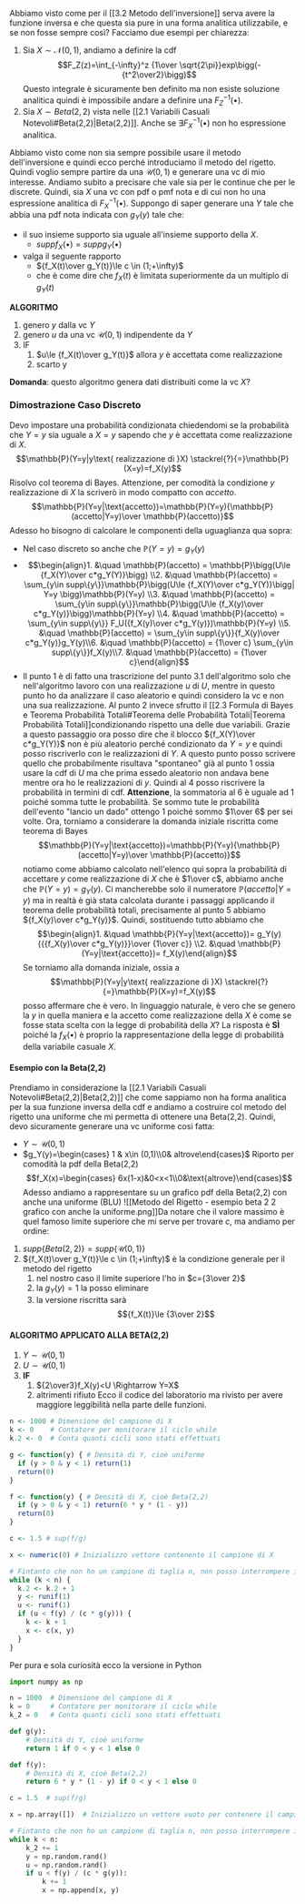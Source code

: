 Abbiamo visto come per il [[3.2 Metodo dell'inversione]] serva avere la funzione inversa e che questa sia pure in una forma analitica utilizzabile, e se non fosse sempre così? Facciamo due esempi per chiarezza:

1. Sia $X \sim \mathcal{N}(0,1)$, andiamo a definire la cdf $$F_Z(z)=\int_{-\infty}^z {1\over \sqrt{2\pi}}exp\bigg(-{t^2\over2}\bigg)$$Questo integrale è sicuramente ben definito ma non esiste soluzione analitica quindi è impossibile andare a definire una $F_Z^{-1}(\bullet)$. 
2. Sia $X\sim Beta(2,2)$ vista nelle [[2.1 Variabili Casuali Notevoli#Beta(2,2)|Beta(2,2)]].  Anche se $\exists F_X^{-1}(\bullet)$ non ho espressione analitica.

Abbiamo visto come non sia sempre possibile usare il metodo dell'inversione e quindi ecco perché introduciamo il metodo del rigetto. Quindi voglio sempre partire da una $\mathcal{U}(0,1)$ e generare una vc di mio interesse. 
Andiamo subito a precisare che vale sia per le continue che per le discrete. Quindi, sia $X$ una vc con pdf o pmf nota e di cui non ho una espressione analitica di $F_X^{-1}(\bullet)$. Suppongo di saper generare una $Y$ tale che abbia una pdf nota indicata con $g_Y(y)$ tale che:

- il suo insieme supporto sia uguale all'insieme supporto della $X$. 
	- $supp{f_X(\bullet)}=supp{g_Y(\bullet)}$
- valga il seguente rapporto
	- ${f_X(t)\over g_Y(t)}\le c \in (1;+\infty)$
	- che è come dire che $f_X(t)$ è limitata superiormente da un multiplo di $g_Y(t)$

**ALGORITMO**
1. genero $y$ dalla vc $Y$
2. genero $u$ da una vc $\mathcal{U}(0,1)$ indipendente da $Y$
3. IF
	1. $u\le {f_X(t)\over g_Y(t)}$ allora $y$ è accettata come realizzazione
	2. scarto y

**Domanda**: questo algoritmo genera dati distribuiti come la vc $X$?

### Dimostrazione Caso Discreto
Devo impostare una probabilità condizionata chiedendomi se la probabilità che $Y=y$ sia uguale a $X=y$ sapendo che $y$ è accettata come realizzazione di $X$. $$\mathbb{P}(Y=y|y\text{ realizzazione di }X) \stackrel{?}{=}\mathbb{P}(X=y)=f_X(y)$$Risolvo col teorema di Bayes. Attenzione, per comodità la condizione $y\text{ realizzazione di }X$ la scriverò in modo compatto con $accetto$. $$\mathbb{P}(Y=y|\text{accetto})=\mathbb{P}(Y=y){\mathbb{P}(accetto|Y=y)\over \mathbb{P}(accetto)}$$Adesso ho bisogno di calcolare le componenti della uguaglianza qua sopra:
- Nel caso discreto so anche che $\mathbb{P}(Y=y)=g_Y(y)$
- $$\begin{align}1. &\quad \mathbb{P}(accetto) = \mathbb{P}\bigg(U\le {f_X(Y)\over c*g_Y(Y)}\bigg) \\2. &\quad \mathbb{P}(accetto) = \sum_{y\in supp\{y\}}\mathbb{P}\bigg(U\le {f_X(Y)\over c*g_Y(Y)}\bigg| Y=y \bigg)\mathbb{P}(Y=y) \\3. &\quad \mathbb{P}(accetto) = \sum_{y\in supp\{y\}}\mathbb{P}\bigg(U\le {f_X(y)\over c*g_Y(y)}\bigg)\mathbb{P}(Y=y) \\4.  &\quad \mathbb{P}(accetto) = \sum_{y\in supp\{y\}} F_U({f_X(y)\over c*g_Y(y)})\mathbb{P}(Y=y) \\5.  &\quad \mathbb{P}(accetto) = \sum_{y\in supp\{y\}}{f_X(y)\over c*g_Y(y)}g_Y(y)\\6.  &\quad \mathbb{P}(accetto) = {1\over c} \sum_{y\in supp\{y\}}f_X(y)\\7.  &\quad \mathbb{P}(accetto) = {1\over c}\end{align}$$
- Il punto $1$ è di fatto una trascrizione del punto $3.1$ dell'algoritmo solo che nell'algoritmo lavoro con una realizzazione $u$ di $U$, mentre in questo punto ho da analizzare il caso aleatorio e quindi considero la vc e non una sua realizzazione. Al punto $2$ invece sfrutto il [[2.3 Formula di Bayes e Teorema Probabilità Totali#Teorema delle Probabilità Totali|Teorema Probabilità Totali]]condizionando rispetto una delle due variabili. Grazie a questo passaggio ora posso dire che il blocco ${f_X(Y)\over c*g_Y(Y)}$ non è più aleatorio perché condizionato da $Y=y$ e quindi posso riscriverlo con le realizzazioni di $Y$. A questo punto posso scrivere quello che probabilmente risultava "spontaneo" già al punto $1$ ossia usare la cdf di $U$ ma che prima essedo aleatorio non andava bene mentre ora ho le realizzazioni di $y$. Quindi al $4$ posso riscrivere la probabilità in termini di cdf. **Attenzione**, la sommatoria al $6$ è uguale ad $1$ poiché somma tutte le probabilità. Se sommo tute le probabilità dell'evento "lancio un dado" ottengo $1$ poiché sommo $1\over 6$ per sei volte. 
Ora, torniamo a considerare la domanda iniziale riscritta come teorema di Bayes $$\mathbb{P}(Y=y|\text{accetto})=\mathbb{P}(Y=y){\mathbb{P}(accetto|Y=y)\over \mathbb{P}(accetto)}$$notiamo come abbiamo calcolato nell'elenco qui sopra la probabilità di accettare $y$ come realizzazione di $X$ che è $1\over c$, abbiamo anche che $\mathbb{P}(Y=y)=g_Y(y)$. Ci mancherebbe solo il numeratore $\mathbb{P}(accetto|Y=y)$ ma in realtà è già stata calcolata durante i passaggi applicando il teorema delle probabilità totali, precisamente al punto $5$ abbiamo ${f_X(y)\over c*g_Y(y)}$. 
Quindi, sostituendo tutto abbiamo che $$\begin{align}1. &\quad \mathbb{P}(Y=y|\text{accetto})= g_Y(y){{{f_X(y)\over c*g_Y(y)}}\over {1\over c}} \\2. &\quad \mathbb{P}(Y=y|\text{accetto})= f_X(y)\end{align}$$Se torniamo alla domanda iniziale, ossia a $$\mathbb{P}(Y=y|y\text{ realizzazione di }X) \stackrel{?}{=}\mathbb{P}(X=y)=f_X(y)$$posso affermare che è vero. 
In linguaggio naturale, è vero che se genero la $y$ in quella maniera e la accetto come realizzazione della $X$ è come se fosse stata scelta con la legge di probabilità della $X$? La risposta è **SÌ** poiché la $f_X(\bullet)$ è proprio la rappresentazione della legge di probabilità della variabile casuale $X$.   

#### Esempio con la Beta(2,2)
Prendiamo in considerazione la [[2.1 Variabili Casuali Notevoli#Beta(2,2)|Beta(2,2)]] che come sappiamo non ha forma analitica per la sua funzione inversa della cdf e andiamo a costruire col metodo del rigetto una uniforme che mi permetta di ottenere una Beta(2,2).
Quindi, devo sicuramente generare una vc uniforme così fatta:
- $Y \sim \mathcal{U}(0,1)$ 
- $g_Y(y)=\begin{cases} 1 & x\in (0,1)\\0& altrove\end{cases}$
Riporto per comodità la pdf della Beta(2,2) $$f_X(x)=\begin{cases} 6x(1-x)&0<x<1\\0&\text{altrove}\end{cases}$$Adesso andiamo a rappresentare su un grafico pdf della Beta(2,2) con anche una uniforme (BLU) ![[Metodo del Rigetto - esempio beta 2 2 grafico con anche la uniforme.png]]Da notare che il valore massimo è quel famoso limite superiore che mi serve per trovare $c$, ma andiamo per ordine:
1. $supp\big\{Beta(2,2)\big\}=supp\big\{\mathcal{U}(0,1)\big\}$
2. ${f_X(t)\over g_Y(t)}\le c \in (1;+\infty)$ è la condizione generale per il metodo del rigetto
	1. nel nostro caso il limite superiore l'ho in $c={3\over 2}$
	2. la $g_Y(y)=1$ la posso eliminare
	3. la versione riscritta sarà $${f_X(t)}\le {3\over 2}$$
#### ALGORITMO APPLICATO ALLA BETA(2,2)
1. $Y\sim \mathcal{U}(0,1)$
2. $U\sim \mathcal{U}(0,1)$
3. **IF**  
	1. ${2\over3}f_X(y)<U \Rightarrow Y=X$
	2. altrimenti rifiuto
Ecco il codice del laboratorio ma rivisto per avere maggiore leggibilità nella parte delle funzioni. 
```R
n <- 1000 # Dimensione del campione di X
k <- 0    # Contatore per monitorare il ciclo while
k.2 <- 0  # Conta quanti cicli sono stati effettuati

g <- function(y) { # Densità di Y, cioè uniforme
  if (y > 0 & y < 1) return(1)
  return(0)
}

f <- function(y) { # Densità di X, cioè Beta(2,2)
  if (y > 0 & y < 1) return(6 * y * (1 - y))
  return(0)
}

c <- 1.5 # sup(f/g)

x <- numeric(0) # Inizializzo vettore contenente il campione di X

# Fintanto che non ho un campione di taglia n, non posso interrompere il metodo del rigetto
while (k < n) {
  k.2 <- k.2 + 1
  y <- runif(1)
  u <- runif(1)
  if (u < f(y) / (c * g(y))) {
    k <- k + 1
    x <- c(x, y)
  }
}

```
Per pura e sola curiosità ecco la versione in Python
```python
import numpy as np

n = 1000  # Dimensione del campione di X
k = 0     # Contatore per monitorare il ciclo while
k_2 = 0   # Conta quanti cicli sono stati effettuati

def g(y):
    # Densità di Y, cioè uniforme
    return 1 if 0 < y < 1 else 0

def f(y):
    # Densità di X, cioè Beta(2,2)
    return 6 * y * (1 - y) if 0 < y < 1 else 0

c = 1.5  # sup(f/g)

x = np.array([])  # Inizializzo un vettore vuoto per contenere il campione di X

# Fintanto che non ho un campione di taglia n, non posso interrompere il metodo del rigetto
while k < n:
    k_2 += 1
    y = np.random.rand()
    u = np.random.rand()
    if u < f(y) / (c * g(y)):
        k += 1
        x = np.append(x, y)

```